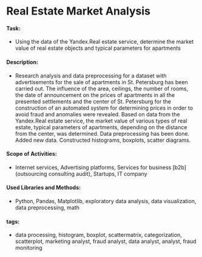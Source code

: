 # Real Estate Market Analysis

#### Task: 
- Using the data of the Yandex.Real estate service, determine the market value of real estate objects and typical parameters for apartments

#### Description:
- Research analysis and data preprocessing for a dataset with advertisements for the sale of apartments in St. Petersburg has been carried out. The influence of the area, ceilings, the number of rooms, the date of announcement on the prices of apartments in all the presented settlements and the center of St. Petersburg for the construction of an automated system for determining prices in order to avoid fraud and anomalies were revealed. Based on data from the Yandex.Real estate service, the market value of various types of real estate, typical parameters of apartments, depending on the distance from the center, was determined. Data preprocessing has been done. Added new data. Constructed histograms, boxplots, scatter diagrams.

#### Scope of Activities: 
- Internet services, Advertising platforms, Services for business [b2b] (outsourcing consulting audit), Startups, IT company

#### Used Libraries and Methods:
- Python, Pandas, Matplotlib, exploratory data analysis, data visualization, data preprocessing, math

#### tags:
- data processing, histogram, boxplot, scattermatrix, categorization, scatterplot, marketing analyst, fraud analyst, data analyst,  analyst, fraud monitoring
